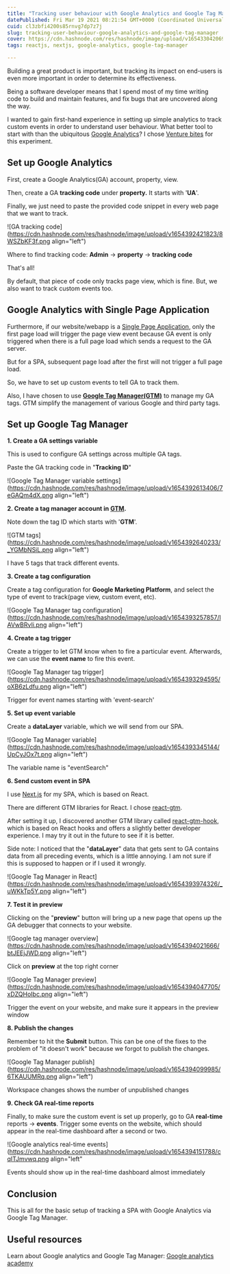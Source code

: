 ```yaml
---
title: "Tracking user behaviour with Google Analytics and Google Tag Manager"
datePublished: Fri Mar 19 2021 08:21:54 GMT+0000 (Coordinated Universal Time)
cuid: cl3zbfi4200s85rnvg7dp7z7j
slug: tracking-user-behaviour-google-analytics-and-google-tag-manager
cover: https://cdn.hashnode.com/res/hashnode/image/upload/v1654330420696/3HQDjc7r9.jpg
tags: reactjs, nextjs, google-analytics, google-tag-manager

---
```


Building a great product is important, but tracking its impact on end-users is even more important in order to determine its effectiveness.

Being a software developer means that I spend most of my time writing code to build and maintain features, and fix bugs that are uncovered along the way.

I wanted to gain first-hand experience in setting up simple analytics to track custom events in order to understand user behaviour. What better tool to start with than the ubiquitous [Google Analytics](https://analytics.google.com/analytics/web/)? I chose [Venture bites](https://yaphc.com/project-venturebites-a-portal-for-asia-tech-startup-events) for this experiment.

## Set up Google Analytics

First, create a Google Analytics(GA) account, property, view.

Then, create a GA **tracking code** under **property.** It starts with '**UA**'.

Finally, we just need to paste the provided code snippet in every web page that we want to track.


![GA tracking code](https://cdn.hashnode.com/res/hashnode/image/upload/v1654392421823/8WSZbKF3f.png align="left")

Where to find tracking code: **Admin** -> **property** -> **tracking code**

That's all!

By default, that piece of code only tracks page view, which is fine. But, we also want to track custom events too.

## Google Analytics with Single Page Application

Furthermore, if our website/webapp is a [Single Page Application](https://en.wikipedia.org/wiki/Single-page_application), only the first page load will trigger the page view event because GA event is only triggered when there is a full page load which sends a request to the GA server.

But for a SPA, subsequent page load after the first will not trigger a full page load.

So, we have to set up custom events to tell GA to track them.

Also, I have chosen to use **[Google Tag Manager(GTM)](https://marketingplatform.google.com/about/tag-manager/)** to manage my GA tags. GTM simplify the management of various Google and third party tags.

## Set up Google Tag Manager

**1. Create a GA settings variable**

This is used to configure GA settings across multiple GA tags.

Paste the GA tracking code in "**Tracking ID**"


![Google Tag Manager variable settings](https://cdn.hashnode.com/res/hashnode/image/upload/v1654392613406/7eGAQm4dX.png align="left")

**2. Create a tag manager account in [GTM](https://tagmanager.google.com/#/home).**

Note down the tag ID which starts with '**GTM**'.


![GTM tags](https://cdn.hashnode.com/res/hashnode/image/upload/v1654392640233/_YGMbNSiL.png align="left")

I have 5 tags that track different events.

**3. Create a tag configuration**

Create a tag configuration for **Google Marketing Platform**, and select the type of event to track(page view, custom event, etc).

![Google Tag Manager tag configuration](https://cdn.hashnode.com/res/hashnode/image/upload/v1654393257857/lAVwBRvIi.png align="left")

**4. Create a tag trigger**

Create a trigger to let GTM know when to fire a particular event. Afterwards, we can use the **event name** to fire this event.


![Google Tag Manager tag trigger](https://cdn.hashnode.com/res/hashnode/image/upload/v1654393294595/oXB6zLdfu.png align="left")

Trigger for event names starting with 'event-search'

**5. Set up event variable**

Create a **dataLayer** variable, which we will send from our SPA.


![Google Tag Manager variable](https://cdn.hashnode.com/res/hashnode/image/upload/v1654393345144/UpCyJOx7t.png align="left")

The variable name is "eventSearch"

**6. Send custom event in SPA**

I use [Next.js](https://nextjs.org/) for my SPA, which is based on React.

There are different GTM libraries for React. I chose [react-gtm](https://github.com/alinemorelli/react-gtm).

After setting it up, I discovered another GTM library called [react-gtm-hook](https://github.com/elgorditosalsero/react-gtm-hook), which is based on React hooks and offers a slightly better developer experience. I may try it out in the future to see if it is better.

Side note: I noticed that the "**dataLayer**" data that gets sent to GA contains data from all preceding events, which is a little annoying. I am not sure if this is supposed to happen or if I used it wrongly.


![Google Tag Manager in React](https://cdn.hashnode.com/res/hashnode/image/upload/v1654393974326/_uWKkTp5Y.png align="left")

**7. Test it in preview**

Clicking on the "**preview**" button will bring up a new page that opens up the GA debugger that connects to your website.


![Google tag manager overview](https://cdn.hashnode.com/res/hashnode/image/upload/v1654394021666/btJEEjJWD.png align="left")

Click on **preview** at the top right corner


![Google Tag Manager preview](https://cdn.hashnode.com/res/hashnode/image/upload/v1654394047705/xDZQHoIbc.png align="left")

Trigger the event on your website, and make sure it appears in the preview window

**8. Publish the changes**

Remember to hit the **Submit** button. This can be one of the fixes to the problem of "it doesn't work" because we forgot to publish the changes.

![Google Tag Manager publish](https://cdn.hashnode.com/res/hashnode/image/upload/v1654394099985/6TKAUUMRq.png align="left")

Workspace changes shows the number of unpublished changes

**9. Check GA real-time reports**

Finally, to make sure the custom event is set up properly, go to GA **real-time** reports -> **events**. Trigger some events on the website, which should appear in the real-time dashboard after a second or two.


![Google analytics real-time events](https://cdn.hashnode.com/res/hashnode/image/upload/v1654394151788/cqITJmvwq.png align="left"

Events should show up in the real-time dashboard almost immediately

## Conclusion

This is all for the basic setup of tracking a SPA with Google Analytics via Google Tag Manager.

## Useful resources

Learn about Google analytics and Google Tag Manager: [Google analytics academy](https://analytics.google.com/analytics/academy/)